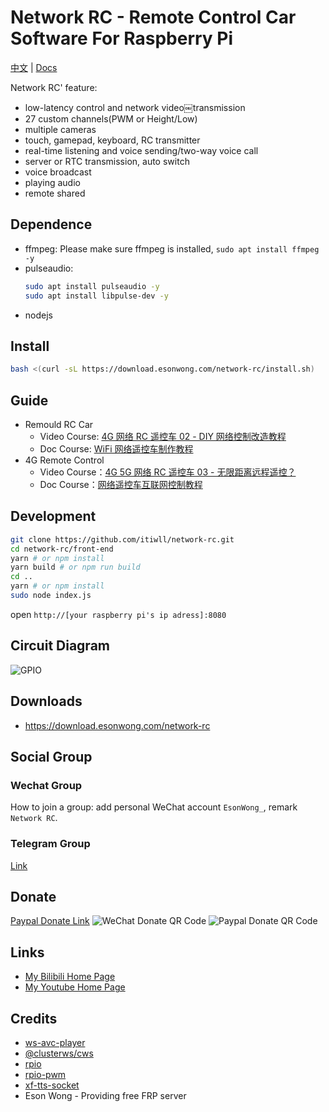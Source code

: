 # Network RC - Remote Control Car Software For Raspberry Pi

[中文](./README-cn.md) | [Docs](https://network-rc.esonwong.com)

Network RC' feature:

- low-latency control and network video￼transmission
- 27 custom channels(PWM or Height/Low)
- multiple cameras
- touch, gamepad, keyboard, RC transmitter
- real-time listening and voice sending/two-way voice call
- server or RTC transmission, auto switch
- voice broadcast
- playing audio
- remote shared

## Dependence

- ffmpeg: Please make sure ffmpeg is installed, `sudo apt install ffmpeg -y`
- pulseaudio:
  ```sh
  sudo apt install pulseaudio -y
  sudo apt install libpulse-dev -y
  ```
- nodejs

## Install

```bash
bash <(curl -sL https://download.esonwong.com/network-rc/install.sh)
```

## Guide

- Remould RC Car
  - Video Course: [4G 网络 RC 遥控车 02 - DIY 网络控制改造教程](https://www.bilibili.com/video/BV1iK4y1r7mD)
  - Doc Course: [WiFi 网络遥控车制作教程](https://blog.esonwong.com/WiFi-4G-5G-%E7%BD%91%E7%BB%9C%E9%81%A5%E6%8E%A7%E8%BD%A6%E5%88%B6%E4%BD%9C%E6%95%99%E7%A8%8B/)
- 4G Remote Control
  - Video Course：[4G 5G 网络 RC 遥控车 03 - 无限距离远程遥控？](https://www.bilibili.com/video/BV1Xp4y1X7fa)
  - Doc Course：[网络遥控车互联网控制教程](https://blog.esonwong.com/%E7%BD%91%E7%BB%9C%E9%81%A5%E6%8E%A7%E8%BD%A6%E4%BA%92%E8%81%94%E7%BD%91%E6%8E%A7%E5%88%B6%E6%95%99%E7%A8%8B/)

## Development

```bash
git clone https://github.com/itiwll/network-rc.git
cd network-rc/front-end
yarn # or npm install
yarn build # or npm run build
cd ..
yarn # or npm install
sudo node index.js
```

open `http://[your raspberry pi's ip adress]:8080`

## Circuit Diagram

![GPIO](./gpio.jpg)

## Downloads

- <https://download.esonwong.com/network-rc>

## Social Group

### Wechat Group

How to join a group: add personal WeChat account `EsonWong_`, remark `Network RC`.

### Telegram Group

[Link](https://t.me/joinchat/sOaIYYi2sJJlOWZl)

## Donate

[Paypal Donate Link](https://www.paypal.com/donate?business=27B3QGKHUM2FE&item_name=Buy+me+a+cup+of+coffee&currency_code=USD)
![WeChat Donate QR Code](https://blog.esonwong.com/asset/wechat-donate.jpg)
![Paypal Donate QR Code](https://blog.esonwong.com/asset/paypal-donate.png)

## Links

- [My Bilibili Home Page](https://space.bilibili.com/96740361)
- [My Youtube Home Page](https://www.youtube.com/c/itiwll)

## Credits

- [ws-avc-player](https://github.com/matijagaspar/ws-avc-player)
- [@clusterws/cws](https://github.com/ClusterWS/cWS)
- [rpio](https://github.com/jperkin/node-rpio)
- [rpio-pwm](https://github.com/xinkaiwang/rpio-pwm)
- [xf-tts-socket](https://github.com/jimuyouyou/xf-tts-socket)
- Eson Wong - Providing free FRP server
